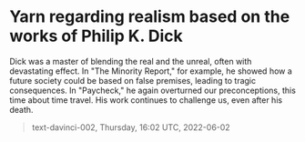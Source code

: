 # Yarn regarding realism based on the works of Philip K. Dick



Dick was a master of blending the real and the unreal, often with devastating effect. In "The Minority Report," for example, he showed how a future society could be based on false premises, leading to tragic consequences. In "Paycheck," he again overturned our preconceptions, this time about time travel. His work continues to challenge us, even after his death.

> text-davinci-002, Thursday, 16:02 UTC, 2022-06-02
